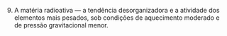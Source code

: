 ﻿9. A matéria radioativa — a tendência desorganizadora e a atividade dos elementos mais pesados, sob condições de aquecimento moderado e de pressão gravitacional menor.